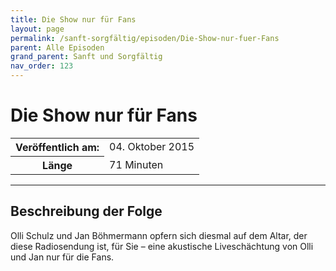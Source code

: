 ```yaml
---
title: Die Show nur für Fans
layout: page
permalink: /sanft-sorgfältig/episoden/Die-Show-nur-fuer-Fans
parent: Alle Episoden
grand_parent: Sanft und Sorgfältig
nav_order: 123
---
```


# Die Show nur für Fans
<table class="resp-table dcf-table dcf-table-responsive dcf-table-bordered dcf-table-striped dcf-w-100%">
                    <tbody>
                        <tr>
                            <th scope="row">Veröffentlich am:</th>
                            <td data-label="Veröffentlich am:">04. Oktober 2015</td>
                        </tr>
                        <tr>
                            <th scope="row">Länge </th>
                            <td data-label="Länge ">71 Minuten</td>
                        </tr></tbody>
                </table>

***

## Beschreibung der Folge

<div>
Olli Schulz und Jan Böhmermann opfern sich diesmal auf dem Altar, der diese Radiosendung ist, für Sie – eine akustische Liveschächtung von Olli und Jan nur für die Fans.  
</div>

